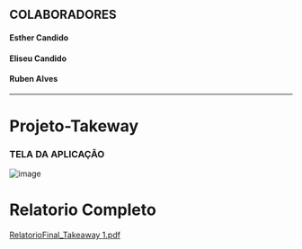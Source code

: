 ## COLABORADORES
#### Esther Candido
#### Eliseu Candido
#### Ruben Alves
<hr/>

# Projeto-Takeway

### TELA DA APLICAÇÃO
![image](https://github.com/EliseuCandido/Projeto-Takeway/assets/123770089/9484514f-6573-46a0-b268-ed88775ef487)

# Relatorio Completo
[RelatorioFinal_Takeaway 1.pdf](https://github.com/EliseuCandido/Projeto-Takeway/files/14030651/RelatorioFinal_Takeaway.1.pdf)
